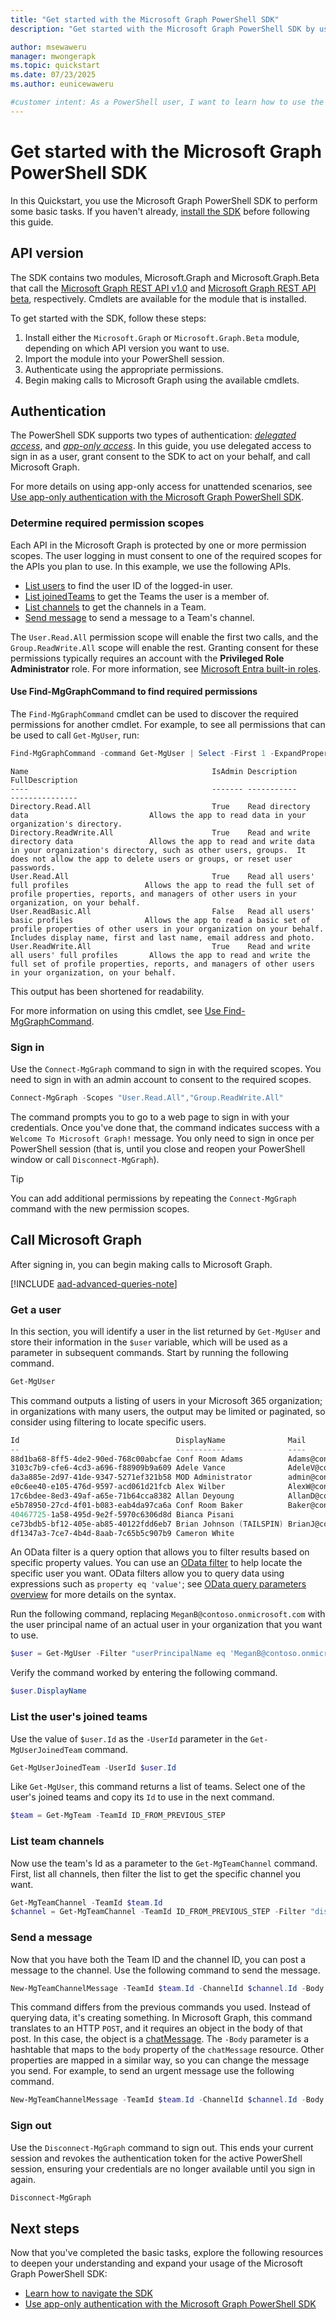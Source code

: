 ```yaml
---
title: "Get started with the Microsoft Graph PowerShell SDK"
description: "Get started with the Microsoft Graph PowerShell SDK by using it to perform some basic tasks."

author: msewaweru
manager: mwongerapk
ms.topic: quickstart
ms.date: 07/23/2025
ms.author: eunicewaweru

#customer intent: As a PowerShell user, I want to learn how to use the Microsoft Graph PowerShell SDK, so that I can perform basic tasks using the Microsoft Graph REST API and authenticate with delegated access.
---
```


# Get started with the Microsoft Graph PowerShell SDK

In this Quickstart, you use the Microsoft Graph PowerShell SDK to perform some basic tasks. If you haven't already, [install the SDK](installation.md) before following this guide.

## API version

The SDK contains two modules, Microsoft.Graph and Microsoft.Graph.Beta that call the [Microsoft Graph REST API v1.0](/graph/api/overview?view=graph-rest-1.0) and [Microsoft Graph REST API beta](/graph/api/overview?view=graph-rest-beta), respectively. Cmdlets are available for the module that is installed.

To get started with the SDK, follow these steps:

1. Install either the `Microsoft.Graph` or `Microsoft.Graph.Beta` module, depending on which API version you want to use.
2. Import the module into your PowerShell session.
3. Authenticate using the appropriate permissions.
4. Begin making calls to Microsoft Graph using the available cmdlets.

## Authentication 

The PowerShell SDK supports two types of authentication: [*delegated access*](/graph/auth/auth-concepts#delegated-access-access-on-behalf-of-a-user), and [*app-only access*](/graph/auth/auth-concepts#app-only-access-access-without-a-user). In this guide, you use delegated access to sign in as a user, grant consent to the SDK to act on your behalf, and call Microsoft Graph.

For more details on using app-only access for unattended scenarios, see [Use app-only authentication with the Microsoft Graph PowerShell SDK](app-only.md).

### Determine required permission scopes

Each API in the Microsoft Graph is protected by one or more permission scopes. The user logging in must consent to one of the required scopes for the APIs you plan to use. In this example, we use the following APIs.

- [List users](/graph/api/user-list?view=graph-rest-1.0&preserve-view=true) to find the user ID of the logged-in user.
- [List joinedTeams](/graph/api/user-list-joinedteams?view=graph-rest-1.0&preserve-view=true) to get the Teams the user is a member of.
- [List channels](/graph/api/channel-list?view=graph-rest-1.0&preserve-view=true) to get the channels in a Team.
- [Send message](/graph/api/channel-post-messages?view=graph-rest-1.0&preserve-view=true) to send a message to a Team's channel.

The `User.Read.All` permission scope will enable the first two calls, and the `Group.ReadWrite.All` scope will enable the rest. Granting consent for these permissions typically requires an account with the **Privileged Role Administrator** role. For more information, see [Microsoft Entra built-in roles](/entra/identity/role-based-access-control/permissions-reference).

#### Use Find-MgGraphCommand to find required permissions

The `Find-MgGraphCommand` cmdlet can be used to discover the required permissions for another cmdlet. For example, to see all permissions that can be used to call `Get-MgUser`, run:

```powershell
Find-MgGraphCommand -command Get-MgUser | Select -First 1 -ExpandProperty Permissions
```

```Output
Name                                         IsAdmin Description                                   FullDescription
----                                         ------- -----------                                   ---------------
Directory.Read.All                           True    Read directory data                           Allows the app to read data in your organization's directory.
Directory.ReadWrite.All                      True    Read and write directory data                 Allows the app to read and write data in your organization's directory, such as other users, groups.  It does not allow the app to delete users or groups, or reset user passwords.
User.Read.All                                True    Read all users' full profiles                 Allows the app to read the full set of profile properties, reports, and managers of other users in your organization, on your behalf.
User.ReadBasic.All                           False   Read all users' basic profiles                Allows the app to read a basic set of profile properties of other users in your organization on your behalf. Includes display name, first and last name, email address and photo.
User.ReadWrite.All                           True    Read and write all users' full profiles       Allows the app to read and write the full set of profile properties, reports, and managers of other users in your organization, on your behalf.
```

This output has been shortened for readability.

For more information on using this cmdlet, see [Use Find-MgGraphCommand](find-mg-graph-command.md).

### Sign in

Use the `Connect-MgGraph` command to sign in with the required scopes. You need to sign in with an admin account to consent to the required scopes.

```powershell
Connect-MgGraph -Scopes "User.Read.All","Group.ReadWrite.All"
```

The command prompts you to go to a web page to sign in with your credentials. Once you've done that, the command indicates success with a `Welcome To Microsoft Graph!` message. You only need to sign in once per PowerShell session (that is, until you close and reopen your PowerShell window or call `Disconnect-MgGraph`).

> [!TIP]
> You can add additional permissions by repeating the `Connect-MgGraph` command with the new permission scopes.

## Call Microsoft Graph

After signing in, you can begin making calls to Microsoft Graph.

[!INCLUDE [aad-advanced-queries-note](../includes/aad-advanced-queries-note.md)]

### Get a user

In this section, you will identify a user in the list returned by `Get-MgUser` and store their information in the `$user` variable, which will be used as a parameter in subsequent commands. Start by running the following command.

```powershell
Get-MgUser
```

This command outputs a listing of users in your Microsoft 365 organization; in organizations with many users, the output may be limited or paginated, so consider using filtering to locate specific users.

```powershell
Id                                   DisplayName              Mail                                  UserPrincipalName
--                                   -----------              ----                                  -----------------
88d1ba68-8ff5-4de2-90ed-768c00abcfae Conf Room Adams          Adams@contoso.onmicrosoft.com         Adams@contoso.…
3103c7b9-cfe6-4cd3-a696-f88909b9a609 Adele Vance              AdeleV@contoso.OnMicrosoft.com        AdeleV@contoso…
da3a885e-2d97-41de-9347-5271ef321b58 MOD Administrator        admin@contoso.OnMicrosoft.com         admin@contoso.…
e0c6ee40-e105-476d-9597-acd061d21fcb Alex Wilber              AlexW@contoso.OnMicrosoft.com         AlexW@contoso.…
17c6bdee-8ed3-49af-a65e-71b64cca8382 Allan Deyoung            AllanD@contoso.OnMicrosoft.com        AllanD@contoso…
e5b78950-27cd-4f01-b083-eab4da97ca6a Conf Room Baker          Baker@contoso.onmicrosoft.com         Baker@contoso.…
40467725-1a58-495d-9e2f-5970c6306d8d Bianca Pisani                                                  BiancaP@contoso…
ce73bdb5-bf12-405e-ab85-40122fdd6eb7 Brian Johnson (TAILSPIN) BrianJ@contoso.onmicrosoft.com        BrianJ@contoso…
df1347a3-7ce7-4b4d-8aab-7c65b5c907b9 Cameron White                                                  CameronW@contoso…
```

An OData filter is a query option that allows you to filter results based on specific property values. You can use an [OData filter](use-query-parameters.md#filter-parameter) to help locate the specific user you want. OData filters allow you to query data using expressions such as `property eq 'value'`; see [OData query parameters overview](/graph/query-parameters) for more details on the syntax.

Run the following command, replacing `MeganB@contoso.onmicrosoft.com` with the user principal name of an actual user in your organization that you want to use.

```powershell
$user = Get-MgUser -Filter "userPrincipalName eq 'MeganB@contoso.onmicrosoft.com'"
```

Verify the command worked by entering the following command.

```powershell
$user.DisplayName
```

### List the user's joined teams

Use the value of `$user.Id` as the `-UserId` parameter in the `Get-MgUserJoinedTeam` command.

```powershell
Get-MgUserJoinedTeam -UserId $user.Id
```

Like `Get-MgUser`, this command returns a list of teams. Select one of the user's joined teams and copy its `Id` to use in the next command.

```powershell
$team = Get-MgTeam -TeamId ID_FROM_PREVIOUS_STEP
```

### List team channels

Now use the team's Id as a parameter to the `Get-MgTeamChannel` command. First, list all channels, then filter the list to get the specific channel you want.

```powershell
Get-MgTeamChannel -TeamId $team.Id
$channel = Get-MgTeamChannel -TeamId ID_FROM_PREVIOUS_STEP -Filter "displayName eq 'General'"
```

### Send a message

Now that you have both the Team ID and the channel ID, you can post a message to the channel. Use the following command to send the message.

```powershell
New-MgTeamChannelMessage -TeamId $team.Id -ChannelId $channel.Id -Body @{ Content="Hello World" }
```

This command differs from the previous commands you used. Instead of querying data, it's creating something. In Microsoft Graph, this command translates to an HTTP `POST`, and it requires an object in the body of that post. In this case, the object is a [chatMessage](/graph/api/resources/chatmessage). The `-Body` parameter is a hashtable that maps to the `body` property of the `chatMessage` resource. Other properties are mapped in a similar way, so you can change the message you send. For example, to send an urgent message use the following command.

```powershell
New-MgTeamChannelMessage -TeamId $team.Id -ChannelId $channel.Id -Body @{ Content="Hello World" } -Importance "urgent"
```

### Sign out

Use the `Disconnect-MgGraph` command to sign out. This ends your current session and revokes the authentication token for the active PowerShell session, ensuring your credentials are no longer available until you sign in again.

```powershell
Disconnect-MgGraph
```

## Next steps

Now that you've completed the basic tasks, explore the following resources to deepen your understanding and expand your usage of the Microsoft Graph PowerShell SDK:

- [Learn how to navigate the SDK](navigating.md)
- [Use app-only authentication with the Microsoft Graph PowerShell SDK](app-only.md)
